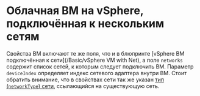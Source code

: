# Облачная ВМ на vSphere, подключённая к нескольким сетям

Свойства ВМ включают те же поля, что и в блюпринте [vSphere ВМ подключённая к сети](/Basic/vSphere VM with Net),
а поле `networks` содержит список сетей, к которым следует подключить ВМ. Параметр `deviceIndex` определяет индекс
сетевого адаптера внутри ВМ. Стоит обратить внимание, что в свойствах сети так же указан [тип (`networkType`) сети](https://docs.vmware.com/en/vRealize-Automation/8.0/Using-and-Managing-Cloud-Assembly/GUID-68197096-1155-49C0-8043-D6DDE4EED28E.html),
ссылающийся на существующую сеть. 